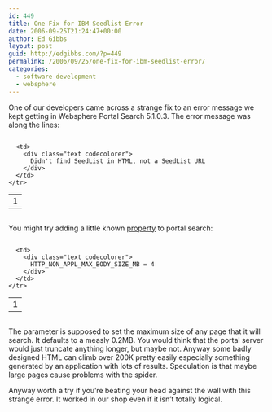 ```yaml
---
id: 449
title: One Fix for IBM Seedlist Error
date: 2006-09-25T21:24:47+00:00
author: Ed Gibbs
layout: post
guid: http://edgibbs.com/?p=449
permalink: /2006/09/25/one-fix-for-ibm-seedlist-error/
categories:
  - software development
  - websphere
---
```

One of our developers came across a strange fix to an error message we kept getting in Websphere Portal Search 5.1.0.3. The error message was along the lines:

<div class="codecolorer-container text vibrant overflow-off" style="overflow:auto;white-space:nowrap;">
  <table cellspacing="0" cellpadding="0">
    <tr>
      <td class="line-numbers">
        <div>
          1<br />
        </div>
      </td>
      
      <td>
        <div class="text codecolorer">
          Didn't find SeedList in HTML, not a SeedList URL
        </div>
      </td>
    </tr>
  </table>
</div>

You might try adding a little known [property](http://www-1.ibm.com/support/docview.wss?uid=swg24009954) to portal search:

<div class="codecolorer-container text vibrant overflow-off" style="overflow:auto;white-space:nowrap;">
  <table cellspacing="0" cellpadding="0">
    <tr>
      <td class="line-numbers">
        <div>
          1<br />
        </div>
      </td>
      
      <td>
        <div class="text codecolorer">
          HTTP_NON_APPL_MAX_BODY_SIZE_MB = 4
        </div>
      </td>
    </tr>
  </table>
</div>

The parameter is supposed to set the maximum size of any page that it will search. It defaults to a measly 0.2MB. You would think that the portal server would just truncate anything longer, but maybe not. Anyway some badly designed HTML can climb over 200K pretty easily especially something generated by an application with lots of results. Speculation is that maybe large pages cause problems with the spider.

Anyway worth a try if you&#8217;re beating your head against the wall with this strange error. It worked in our shop even if it isn&#8217;t totally logical.